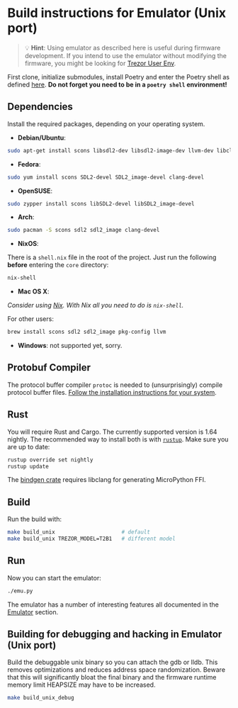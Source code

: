 # Build instructions for Emulator (Unix port)

> :bulb: **Hint**:
Using emulator as described here is useful during firmware development. If you intend to use the emulator without modifying the firmware, you might be looking for [Trezor User Env](https://github.com/trezor/trezor-user-env/tree/master).

First clone, initialize submodules, install Poetry and enter the Poetry shell as
defined [here](index.md). **Do not forget you need to be in a `poetry shell`
environment!**

## Dependencies

Install the required packages, depending on your operating system.

* __Debian/Ubuntu__:

```sh
sudo apt-get install scons libsdl2-dev libsdl2-image-dev llvm-dev libclang-dev clang
```

* __Fedora__:

```sh
sudo yum install scons SDL2-devel SDL2_image-devel clang-devel
```

* __OpenSUSE__:

```sh
sudo zypper install scons libSDL2-devel libSDL2_image-devel
```

* __Arch__:

```sh
sudo pacman -S scons sdl2 sdl2_image clang-devel
```

* __NixOS__:

There is a `shell.nix` file in the root of the project. Just run the following **before** entering the `core` directory:

```sh
nix-shell
```

* __Mac OS X__:

_Consider using [Nix](https://nixos.org/download.html). With Nix all you need to do is `nix-shell`._

For other users:

```sh
brew install scons sdl2 sdl2_image pkg-config llvm
```

* __Windows__: not supported yet, sorry.

## Protobuf Compiler

The protocol buffer compiler `protoc` is needed to (unsurprisingly) compile protocol buffer files. [Follow the installation instructions for your system](https://grpc.io/docs/protoc-installation/).

## Rust

You will require Rust and Cargo. The currently supported version is 1.64 nightly. The
recommended way to install both is with [`rustup`](https://rustup.rs/). Make sure you
are up to date:

```sh
rustup override set nightly
rustup update
```

The [bindgen crate](https://rust-lang.github.io/rust-bindgen/requirements.html)
requires libclang for generating MicroPython FFI.

## Build

Run the build with:

```sh
make build_unix                     # default
make build_unix TREZOR_MODEL=T2B1   # different model
```

## Run

Now you can start the emulator:

```sh
./emu.py
```

The emulator has a number of interesting features all documented in the [Emulator](../emulator/index.md) section.

## Building for debugging and hacking in Emulator (Unix port)

Build the debuggable unix binary so you can attach the gdb or lldb.
This removes optimizations and reduces address space randomization.
Beware that this will significantly bloat the final binary
and the firmware runtime memory limit HEAPSIZE may have to be increased.

```sh
make build_unix_debug
```
